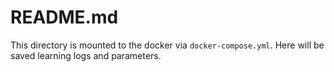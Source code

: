 # README.md
This directory is mounted to the docker via `docker-compose.yml`. Here will be saved learning logs and parameters.